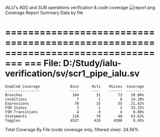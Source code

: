 iALU's ADD and SUB operations verification & code coverage
![report png](https://github.com/Shuregg/ialu-verification/assets/47576452/9a53cfeb-b433-4926-b971-fc28bb2bb558)
Coverage Report Summary Data by file

=================================================================================
=== File: D:/Study/ialu-verification/sv/scr1_pipe_ialu.sv
=================================================================================
    Enabled Coverage              Bins      Hits    Misses  Coverage
    ----------------              ----      ----    ------  --------
    Branches                       104        31        73    29.80%
    Conditions                       7         1         6    14.28%
    Expressions                     70        15        55    21.42%
    FSM States                       3         1         2    33.33%
    FSM Transitions                  4         0         4     0.00%
    Statements                     110        70        40    63.63%
    Toggles                       4537       429      4108     9.45%


Total Coverage By File (code coverage only, filtered view): 24.56%
